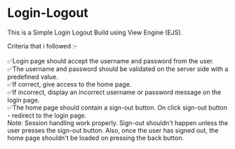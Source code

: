 # Login-Logout
This is a Simple Login Logout Build using View Engine (EJS).


 Criteria that i followed :- <br /><br />
  ✅Login page should accept the username and password from the user.<br />
  ✅The username and password should be validated on the server side with a predefined value.<br />
  ✅If correct, give access to the home page. <br />
  ✅If incorrect, display an incorrect username or password message on the login page.<br />
  ✅The home page should contain a sign-out button. On click sign-out button - redirect to the login page. <br />
  Note: Session handling  work properly. Sign-out shouldn't happen unless the user presses the sign-out button. Also, once the user has signed out, the home page shouldn't be loaded on pressing the back button. 
